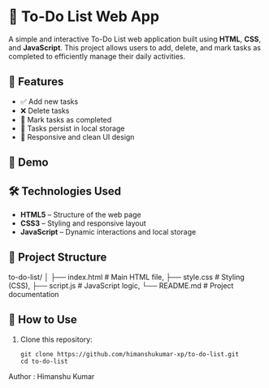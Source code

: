 # 📝 To-Do List Web App

A simple and interactive To-Do List web application built using **HTML**, **CSS**, and **JavaScript**. This project allows users to add, delete, and mark tasks as completed to efficiently manage their daily activities.

## 🚀 Features

- ✅ Add new tasks
- ❌ Delete tasks
- 📌 Mark tasks as completed
- 💾 Tasks persist in local storage
- 🎨 Responsive and clean UI design

## 📸 Demo

## 🛠️ Technologies Used

- **HTML5** – Structure of the web page
- **CSS3** – Styling and responsive layout
- **JavaScript** – Dynamic interactions and local storage

## 📂 Project Structure

to-do-list/
│
├── index.html # Main HTML file,
├── style.css # Styling (CSS),
├── script.js # JavaScript logic,
└── README.md # Project documentation


## 🔧 How to Use

1. Clone this repository:
   ```
   git clone https://github.com/himanshukumar-xp/to-do-list.git
   cd to-do-list
   ```
Author : Himanshu Kumar
